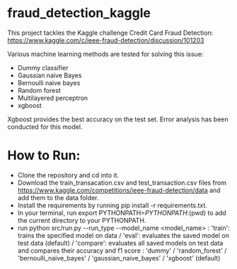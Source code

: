 # fraud_detection_kaggle
This project tackles the Kaggle challenge Credit Card Fraud Detection:
https://www.kaggle.com/c/ieee-fraud-detection/discussion/101203

Various machine learning methods are tested for solving this issue:
- Dummy classifier 
- Gaussian naive Bayes
- Bernoulli naive bayes
- Random forest
- Multilayered perceptron
- xgboost

Xgboost provides the best accuracy on the test set. Error analysis has been conducted for this model.


# How to Run:
- Clone the repository and cd into it.
- Download the train_transacation.csv and test_transaction.csv files from https://www.kaggle.com/competitions/ieee-fraud-detection/data and add them to the data folder.
- Install the requirements by running pip install -r requirements.txt.
- In your terminal, run export PYTHONPATH=$PYTHONPATH:$(pwd) to add the current directory to your PYTHONPATH.
- run python src/run.py --run_type <run type mode> --model_name <model_name>
<run type mode> : 'train': trains the specified model on data / 'eval': evaluates the saved model on test data (default) / 'compare': evaluates all saved models on test data and compares their accuracy and f1 score
<model name> : 'dummy' / 'random_forest' / 'bernoulli_naive_bayes' / 'gaussian_naive_bayes' / 'xgboost' (default)
